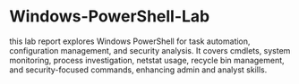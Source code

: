 # Windows-PowerShell-Lab
this lab report explores Windows PowerShell for task automation, configuration management, and security analysis. It covers cmdlets, system monitoring, process investigation, netstat usage, recycle bin management, and security-focused commands, enhancing admin and analyst skills.
